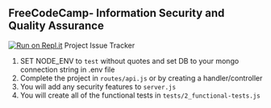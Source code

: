 **FreeCodeCamp**- Information Security and Quality Assurance
------
[![Run on Repl.it](https://repl.it/badge/github/freeCodeCamp/boilerplate-project-issuetracker)](https://repl.it/github/freeCodeCamp/boilerplate-project-issuetracker)
Project Issue Tracker

1) SET NODE_ENV to `test` without quotes and set DB to your mongo connection string in .env file
2) Complete the project in `routes/api.js` or by creating a handler/controller
3) You will add any security features to `server.js`
4) You will create all of the functional tests in `tests/2_functional-tests.js`


